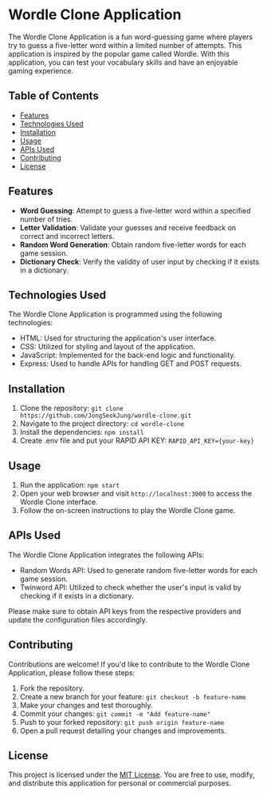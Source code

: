 # Wordle Clone Application

The Wordle Clone Application is a fun word-guessing game where players try to guess a five-letter word within a limited number of attempts. This application is inspired by the popular game called Wordle. With this application, you can test your vocabulary skills and have an enjoyable gaming experience.

## Table of Contents

- [Features](#features)
- [Technologies Used](#technologies-used)
- [Installation](#installation)
- [Usage](#usage)
- [APIs Used](#apis-used)
- [Contributing](#contributing)
- [License](#license)

## Features

- **Word Guessing**: Attempt to guess a five-letter word within a specified number of tries.
- **Letter Validation**: Validate your guesses and receive feedback on correct and incorrect letters.
- **Random Word Generation**: Obtain random five-letter words for each game session.
- **Dictionary Check**: Verify the validity of user input by checking if it exists in a dictionary.

## Technologies Used

The Wordle Clone Application is programmed using the following technologies:

- HTML: Used for structuring the application's user interface.
- CSS: Utilized for styling and layout of the application.
- JavaScript: Implemented for the back-end logic and functionality.
- Express: Used to handle APIs for handling GET and POST requests.

## Installation

1. Clone the repository: `git clone https://github.com/JongSeokJung/wordle-clone.git`
2. Navigate to the project directory: `cd wordle-clone`
3. Install the dependencies: `npm install`
4. Create .env file and put your RAPID API KEY: `RAPID_API_KEY={your-key}`

## Usage

1. Run the application: `npm start`
2. Open your web browser and visit `http://localhost:3000` to access the Wordle Clone interface.
3. Follow the on-screen instructions to play the Wordle Clone game.

## APIs Used

The Wordle Clone Application integrates the following APIs:

- Random Words API: Used to generate random five-letter words for each game session.
- Twinword API: Utilized to check whether the user's input is valid by checking if it exists in a dictionary.

Please make sure to obtain API keys from the respective providers and update the configuration files accordingly.

## Contributing

Contributions are welcome! If you'd like to contribute to the Wordle Clone Application, please follow these steps:

1. Fork the repository.
2. Create a new branch for your feature: `git checkout -b feature-name`
3. Make your changes and test thoroughly.
4. Commit your changes: `git commit -m "Add feature-name"`
5. Push to your forked repository: `git push origin feature-name`
6. Open a pull request detailing your changes and improvements.

## License

This project is licensed under the [MIT License](LICENSE). You are free to use, modify, and distribute this application for personal or commercial purposes.
